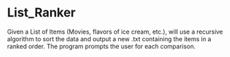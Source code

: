 # List_Ranker
Given a List of Items (Movies, flavors of ice cream, etc.), will use a recursive algorithm to sort the data and output a new .txt containing the items in a ranked order. The program prompts the user for each comparison.
